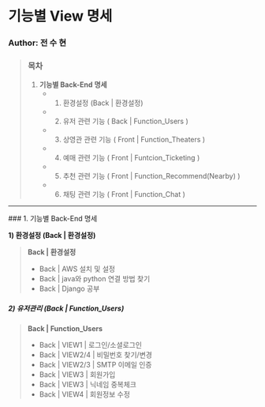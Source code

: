 # 기능별 View 명세

### Author: 전 수 현

> ### 목차 
>
> 1. **기능별 Back-End 명세** 
>    - 1) 환경설정 (Back | 환경설정)
>    - 2) 유저 관련 기능 ( Back | Function_Users )
>    - 3) 상영관 관련 기능 ( Front | Function_Theaters )
>    - 4) 예매 관련 기능 ( Front | Funtcion_Ticketing )
>    - 5) 추천 관련 기능 ( Front | Function_Recommend(Nearby) )
>    - 6) 채팅 관련 기능 ( Front | Function_Chat )

<hr>
### 1. 기능별 Back-End 명세

**1) 환경설정 (Back | 환경설정)**

> **Back | 환경설정**
>
> - Back | AWS 설치 및 설정
> - Back | java와 python 연결 방법 찾기
> - Back | Django 공부

##### 2) 유저관리 (**Back | Function_Users**)

> **Back | Function_Users**
>
> - Back | VIEW1 | 로그인/소셜로그인
> - Back | VIEW2/4 | 비밀번호 찾기/변경
> - Back | VIEW2/3 | SMTP 이메일 인증
> - Back | VIEW3 | 회원가입
> - Back | VIEW3 | 닉네임 중복체크
> - Back | VIEW4 | 회원정보 수정
